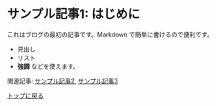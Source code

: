 # サンプル記事1: はじめに

これはブログの最初の記事です。Markdown で簡単に書けるので便利です。

- 見出し
- リスト
- **強調** などを使えます。

関連記事: [サンプル記事2](post2.md), [サンプル記事3](post3.md)

[トップに戻る](index.md)
